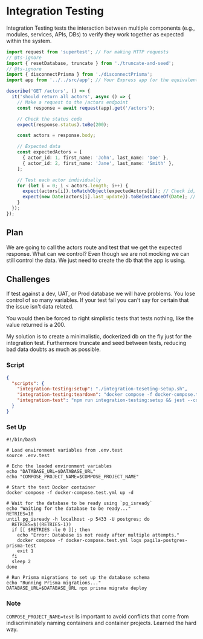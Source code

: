 # Integration Testing

Integration Testing tests the interaction between multiple components (e.g., modules, services, APIs, DBs) to verify they work together as expected within the system.

```ts
import request from 'supertest'; // For making HTTP requests
// @ts-ignore
import { resetDatabase, truncate } from './truncate-and-seed';
// @ts-ignore
import { disconnectPrisma } from './disconnectPrisma';
import app from '../../src/app'; // Your Express app (or the equivalent for your server)

describe('GET /actors', () => {
  it('should return all actors', async () => {
    // Make a request to the /actors endpoint
    const response = await request(app).get('/actors');

    // Check the status code
    expect(response.status).toBe(200);

    const actors = response.body;

    // Expected data
    const expectedActors = [
      { actor_id: 1, first_name: 'John', last_name: 'Doe' },
      { actor_id: 2, first_name: 'Jane', last_name: 'Smith' },
    ];

    // Test each actor individually
    for (let i = 0; i < actors.length; i++) {
      expect(actors[i]).toMatchObject(expectedActors[i]); // Check id, first_name, last_name
      expect(new Date(actors[i].last_update)).toBeInstanceOf(Date); // Ensure it's a valid date
    }
  });
});
```

## Plan
We are going to call the actors route and test that we get the expected response.
What can we control?
Even though we are not mocking we can still control the data.
We just need to create the db that the app is using.

## Challenges

If test against a dev, UAT, or Prod database we will have problems.  You lose control of so many variables. If your test fail you can't say for certain that the issue isn't data related.

You would then be forced to right simplistic tests that tests nothing, like the value returned is a 200.

My solution is to create a minimalistic, dockerized db on the fly just for the integration test.  Furthermore truncate and seed between tests, reducing bad data doubts as much as possible.

### Script

```json
{
  "scripts": {
    "integration-testing:setup": "./integration-teseting-setup.sh",
    "integration-testing:teardown": "docker compose -f docker-compose.test.yml down",
    "integration-test": "npm run integration-testing:setup && jest --config jest.integration.config.js || true && npm run integration-testing:teardown"
  }
}
```

### Set Up

```text
#!/bin/bash

# Load environment variables from .env.test
source .env.test

# Echo the loaded environment variables
echo "DATABASE_URL=$DATABASE_URL"
echo "COMPOSE_PROJECT_NAME=$COMPOSE_PROJECT_NAME"

# Start the test Docker container
docker compose -f docker-compose.test.yml up -d

# Wait for the database to be ready using `pg_isready`
echo "Waiting for the database to be ready..."
RETRIES=10
until pg_isready -h localhost -p 5433 -U postgres; do
  RETRIES=$((RETRIES-1))
  if [[ $RETRIES -le 0 ]]; then
    echo "Error: Database is not ready after multiple attempts."
    docker compose -f docker-compose.test.yml logs pagila-postgres-prisma-test
    exit 1
  fi
  sleep 2
done

# Run Prisma migrations to set up the database schema
echo "Running Prisma migrations..."
DATABASE_URL=$DATABASE_URL npx prisma migrate deploy
```

### Note

`COMPOSE_PROJECT_NAME=test` Is important to avoid conflicts that come from indiscriminately naming containers and container projects.  Learned the hard way.
